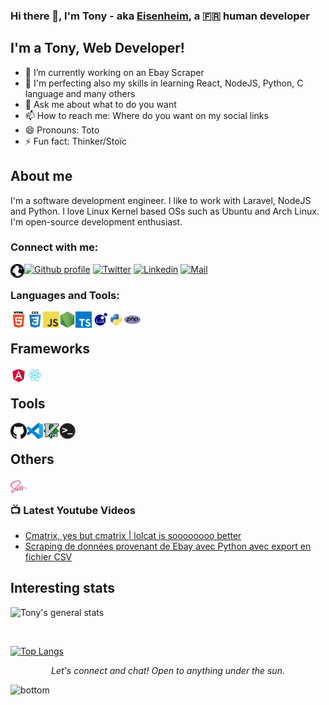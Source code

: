 ### Hi there 👋, I'm Tony - aka [Eisenheim][website], a 🇫🇷 human developer

<!--[![Website](https://img.shields.io/website?label=tonybengue.fr&style=for-the-badge&url=https%3A%2F%2Fcodestackr.com)](https://www.tonybengue.fr)-->
<!--[![Twitter Follow](https://img.shields.io/twitter/follow/tonybengue?color=1DA1F2&logo=twitter&style=for-the-badge)](https://twitter.com/intent/follow?original_referer=https%3A%2F%2Fgithub.com%tonybengue&screen_name=tonybengue)-->

## I'm a Tony, Web Developer!
<!-- - 👯 I’m looking to collaborate on ... -->
<!-- - 🤔 I’m looking for help with ... -->
- 🔭 I’m currently working on an Ebay Scraper
- 🌱 I'm perfecting also my skills in learning React, NodeJS, Python, C language and many others
- 💬 Ask me about what to do you want
- 📫 How to reach me: Where do you want on my social links
- 😄 Pronouns: Toto
- ⚡ Fun fact: Thinker/Stoïc

## About me 
I'm a software development engineer. I like to work with Laravel, NodeJS and Python. I love Linux Kernel based OSs such as Ubuntu and Arch Linux.
I'm open-source development enthusiast.

### Connect with me:
[<img align="left" alt="codeSTACkr.com" width="22px" src="https://raw.githubusercontent.com/iconic/open-iconic/master/svg/globe.svg" />][website]
<!-- [<img align="left" alt="codeSTACkr.com" width="22px" src="https://cdn.jsdelivr.net/npm/simple-icons@v3/icons/youtube.svg" />][youtube] -->
<!-- [<img align="left" alt="codeSTACkr.com" width="22px" src="https://cdn.jsdelivr.net/npm/simple-icons@v3/icons/twitter.svg" />][twitter] -->
<!-- [<img align="left" alt="codeSTACkr.com" width="22px" src="https://cdn.jsdelivr.net/npm/simple-icons@v3/icons/linkedin.svg" />][linkedin] -->
<!-- [<img align="left" alt="codeSTACkr.com" width="22px" src="https://cdn.jsdelivr.net/npm/simple-icons@v3/icons/instagram.svg" />][instagram] -->
[![Github profile](https://img.shields.io/github/followers/tonybengue?label=Follow&style=social)](https://github.com/tonybengue)
[![Twitter](https://img.shields.io/twitter/follow/tonybengue.svg?style=social&label=@tonybengue)](https://twitter.com/tonybengue)
[![Linkedin](https://img.shields.io/badge/-Tony%20Bengu%C3%A9-blue?style=flat-square&logo=linkedin&logoColor=white&link=https://www.linkedin.com/in/tony-bengue/)](https://www.linkedin.com/in/tony-bengue/)
[![Mail](https://img.shields.io/badge/-tonybengue@hotmail.fr-gray?style=flat-square&logo=gmail&logoColor=red&link=)](mailto:tonybengue@hotmail.fr)

[website]: https://tonybengue.fr/
[youtube]: https://www.youtube.com/channel/UCCRzsEHSMQzzsjSWUO7YOyQ?view_as=subscriber
[twitter]: https://twitter.com/tonybengue
[instagram]: https://tonybengue.fr/
[linkedin]: https://www.linkedin.com/in/tony-bengue/
[webdevplaylist]: #

### Languages and Tools:
<img align="left" alt="Html 5" width="26px" src="https://raw.githubusercontent.com/github/explore/80688e429a7d4ef2fca1e82350fe8e3517d3494d/topics/html/html.png" />
<img align="left" alt="Css" width="26px" src="https://raw.githubusercontent.com/github/explore/80688e429a7d4ef2fca1e82350fe8e3517d3494d/topics/css/css.png" />
<img align="left" alt="Javascript" width="26px" src="https://raw.githubusercontent.com/github/explore/80688e429a7d4ef2fca1e82350fe8e3517d3494d/topics/javascript/javascript.png" />
<img align="left" alt="NodeJs" width="26px" src="https://raw.githubusercontent.com/github/explore/80688e429a7d4ef2fca1e82350fe8e3517d3494d/topics/nodejs/nodejs.png" />
<img align="left" alt="Typescript" width="26px" src="https://raw.githubusercontent.com/github/explore/80688e429a7d4ef2fca1e82350fe8e3517d3494d/topics/typescript/typescript.png" />
<img align="left" alt="Lua" width="26px" src="https://raw.githubusercontent.com/github/explore/80688e429a7d4ef2fca1e82350fe8e3517d3494d/topics/lua/lua.png" />
<img align="left" alt="Python" width="26px" src="https://raw.githubusercontent.com/github/explore/80688e429a7d4ef2fca1e82350fe8e3517d3494d/topics/python/python.png" />
<img align="left" alt="PhP" width="26px" src="https://raw.githubusercontent.com/github/explore/80688e429a7d4ef2fca1e82350fe8e3517d3494d/topics/php/php.png" />  

<br />

## Frameworks
<img align="left" alt="Angular" width="26px" src="https://raw.githubusercontent.com/github/explore/80688e429a7d4ef2fca1e82350fe8e3517d3494d/topics/angular/angular.png" />
<img align="left" alt="Angular" width="26px" src="https://raw.githubusercontent.com/github/explore/80688e429a7d4ef2fca1e82350fe8e3517d3494d/topics/react/react.png" />
<br />

## Tools
<img align="left" alt="Github" width="26px" src="https://raw.githubusercontent.com/github/explore/78df643247d429f6cc873026c0622819ad797942/topics/github/github.png" />
<img align="left" alt="Visual Studio Code" width="26px" src="https://raw.githubusercontent.com/github/explore/80688e429a7d4ef2fca1e82350fe8e3517d3494d/topics/visual-studio-code/visual-studio-code.png" />
<img align="left" alt="Vim" width="26px" src="https://raw.githubusercontent.com/github/explore/80688e429a7d4ef2fca1e82350fe8e3517d3494d/topics/vim/vim.png" />
<img align="left" alt="Terminal" width="26px" src="https://raw.githubusercontent.com/github/explore/80688e429a7d4ef2fca1e82350fe8e3517d3494d/topics/terminal/terminal.png" />

<br />

## Others
<img align="left" alt="Sass" width="26px" src="https://raw.githubusercontent.com/github/explore/80688e429a7d4ef2fca1e82350fe8e3517d3494d/topics/sass/sass.png" />

<br />

### 📺 Latest Youtube Videos
<!-- YOUTUBE:START -->
- [Cmatrix, yes but cmatrix | lolcat is soooooooo better](https://www.youtube.com/watch?v=m6dJCbII3XU)
- [Scraping de données provenant de Ebay avec Python avec export en fichier CSV](https://www.youtube.com/watch?v=JEq49MCab0M)
<!-- YOUTUBE:END -->

<!-- ### 📕 Latest Blog Posts -->
<!-- BLOG-POST-LIST:END -->
<!-- BLOG-POST-LIST:END -->

## Interesting stats
<!-- https://github.com/anuraghazra/github-readme-stats#demo -->
<!-- themes : dark, radical, merko, gruvbox, tokyonight, onedark, cobalt, synthwave, highcontrast, dracula -->
![Tony's general stats](https://github-readme-stats.vercel.app/api?username=tonybengue&show_icons=true&count_private=false&theme=radical)

<br /> 

[![Top Langs](https://github-readme-stats.vercel.app/api/top-langs/?username=tonybengue)](https://github.com/tonybengue)

<p align="center">
  <i>Let's connect and chat! Open to anything under the sun.</i>
  <!-- [![Twitter](https://raw.githubusercontent.com/jayehernandez/jayehernandez/3f5402efef9a0ae89211a6e04609558e862ca616/readme/twitter-fill.svg)](http://google.com.au/) -->
  <!-- <p align="center">
    <a href="https://twitter.com/jayehernandez_" alt="Twitter"><img src="https://raw.githubusercontent.com/jayehernandez/jayehernandez/3f5402efef9a0ae89211a6e04609558e862ca616/readme/twitter-fill.svg"></a>
    <a href="https://www.linkedin.com/in/jayehernandez/" alt="Linkedin"><img src="https://raw.githubusercontent.com/jayehernandez/jayehernandez/3f5402efef9a0ae89211a6e04609558e862ca616/readme/linkedin-fill.svg"></a>
    <a href="mailto:jaye@jayehernandez.com" alt="Contact me"><img src="https://raw.githubusercontent.com/jayehernandez/jayehernandez/3f5402efef9a0ae89211a6e04609558e862ca616/readme/mail-fill.svg"></a>
    <a href="https://jayehernandez.com" alt="My site"><img src="https://raw.githubusercontent.com/jayehernandez/jayehernandez/3f5402efef9a0ae89211a6e04609558e862ca616/readme/external-link-line.svg"></a>
  </p> -->
  <!-- <p align="center">
    <a href="http://hits.dwyl.com/jayehernandez/jayehernandez">
      <img align="center" src="http://hits.dwyl.com/jayehernandez/jayehernandez.svg">
    </a>
  </p> -->
</p>

<img src="https://raw.githubusercontent.com/jayehernandez/jayehernandez/dcd7447c179f5a1131590b6ccba2223e879ab655/readme/bottom.svg" alt="bottom">